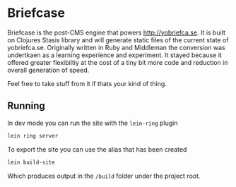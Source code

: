 # Briefcase

Briefcase is the post-CMS engine that powers http://yobriefca.se.  It is built on Clojures Stasis library and will generate static files of the current state of yobriefca.se.  Originally written in Ruby and Middleman the conversion was undertkaen as a learning experience and experiment.  It stayed because it offered greater flexibiltiy at the cost of a tiny bit more code and reduction in overall generation of speed.

Feel free to take stuff from it if thats your kind of thing.

## Running

In dev mode you can run the site with the `lein-ring` plugin

```bash
lein ring server
```

To export the site you can use the alias that has been created

```bash
lein build-site
```

Which produces output in the `/build` folder under the project root.
